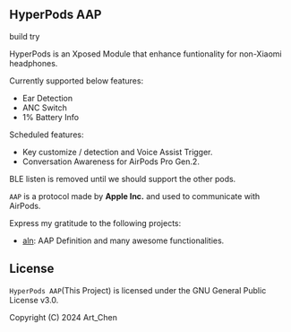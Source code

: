 ## HyperPods AAP

build try 

HyperPods is an Xposed Module that enhance funtionality for non-Xiaomi headphones.

Currently supported below features:
- Ear Detection
- ANC Switch
- 1% Battery Info

Scheduled features:
- Key customize / detection and Voice Assist Trigger.
- Conversation Awareness for AirPods Pro Gen.2.


BLE listen is removed until we should support the other pods.


`AAP` is a protocol made by **Apple Inc.** and used to communicate with AirPods.

Express my gratitude to the following projects:
* [aln](https://github.com/kavishdevar/aln): AAP Definition and many awesome functionalities.

## License

`HyperPods AAP`(This Project) is licensed under the GNU General Public License v3.0.

Copyright (C) 2024 Art_Chen
